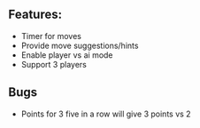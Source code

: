 ## Features:

- Timer for moves
- Provide move suggestions/hints
- Enable player vs ai mode
- Support 3 players


## Bugs

- Points for 3 five in a row will give 3 points vs 2
